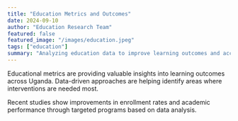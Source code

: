 ```yaml
---
title: "Education Metrics and Outcomes"
date: 2024-09-10
author: "Education Research Team"
featured: false
featured_image: "/images/education.jpeg"
tags: ["education"]
summary: "Analyzing education data to improve learning outcomes and access to quality education in Uganda."
---
```


Educational metrics are providing valuable insights into learning outcomes across Uganda. Data-driven approaches are helping identify areas where interventions are needed most.

Recent studies show improvements in enrollment rates and academic performance through targeted programs based on data analysis.
